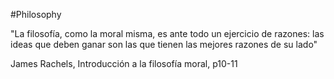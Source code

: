 #Philosophy

"La filosofía, como la moral misma, es ante todo un ejercicio de razones: las ideas que deben ganar son las que tienen las mejores razones de su lado"

James Rachels, Introducción a la filosofía moral, p10-11